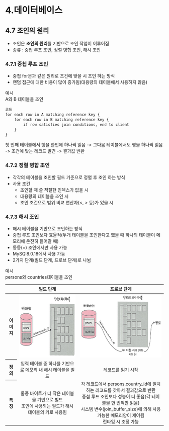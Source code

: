 # 4.데이터베이스
## 4.7 조인의 원리
- 조인은 **조인의 원리**를 기반으로 조인 작업이 이루어짐
- 종류 : 중첩 루프 조인, 정렬 병합 조인, 해시 조인

### 4.7.1 중첩 루프 조인
- 중첩 for문과 같은 원리로 조건에 맞을 시 조인 하는 방식
- 랜덤 접근에 대한 비용이 많이 증가됨(대용량의 테이블에서 사용하지 않음)

예시  
A와 B 테이블을 조인
```
코드
for each row in A matching reference key {
    for each row in B matching reference key {
        if row satisfies join conditions, end to client
    }
}
```

첫 번째 테이블에서 행을 한번에 하나씩 읽음 -> 그다음 테이블에서도 행을 하나씩 읽음 -> 조건에 맞는 레코드 발견 -> 결과값 반환

### 4.7.2 정렬 병합 조인
- 각각의 테이블을 조인할 필드 기준으로 정렬 후 조인 하는 방식
- 사용 조건 
  - 조인할 때 쓸 적절한 인덱스가 없을 시
  - 대용량의 테이블을 조인 시
  - 조인 조건으로 범위 비교 연산자(<, > 등)가 있을 시

### 4.7.3 해시 조인
- 해시 테이블을 기반으로 조인하는 방식
- 중첩 루프 조인보다 효율적(두개 테이블을 조인한다고 했을 때 하나의 테이블이 메모리에 온전히 들어갈 때)
- 동등(=) 조인에서만 사용 가능
- MySQl8.0.18에서 사용 가능
- 2가지 단계(빌드 단계, 프로브 단계)로 나뉨



예시  
persons와 countries테이블을 조인

<table style="border: 2px; text-align: center">
  <tr>
    <th> </th>
    <th> 빌드 단계 </th>
    <th> 프로브 단계 </th>
  </tr>
  <tr>
    <th> 이미지 </th>
    <th> <img src="img/img.png" width="450" height="200"> </th>
    <th> <img src="img/img_1.png" width="450" height="200"> </th>
  </tr>
  <tr>
    <th> 정의 </th>
    <td> 입력 테이블 중 하나를 기반으로 메모리 내 해시 테이블을 빌드 </td>
    <td> 레코드를 읽기 시작 </td>
  </tr>
  <tr>
    <th> 특징 </th>
    <td> 
        둘중 바이트가 더 작은 테이블을 기반으로 빌드
        <br>
        조인에 사용되는 필드가 해시 테이블의 키로 사용됨
    </td>
    <td>
        각 레코드에서 persons.country_id에 일치하는 레코드를 찾아서 결과값으로 반환
        <br>      
        중첩 루프 조인보다 성능이 더 좋음(각 테이블을 한 번씩만 읽음)
        <br>    
        시스템 변수(join_buffer_size)에 의해 사용 가능한 메모리양이 제어됨
        <br>    
        런타임 시 조정 가능
    </td>
  </tr>
</table>